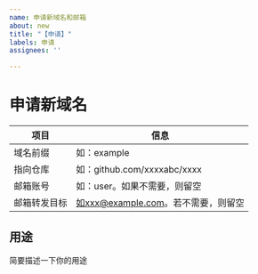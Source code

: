 ```yaml
---
name: 申请新域名和邮箱
about: new
title: "【申请】"
labels: 申请
assignees: ''

---
```


# 申请新域名

|     项目    |                        信息                      |
|-----------|-------------------------------------|
| 域名前缀 | 如：example                               |
| 指向仓库 | 如：github.com/xxxxabc/xxxx    |
| 邮箱账号 | 如：user。如果不需要，则留空 |
| 邮箱转发目标 | 如xxx@example.com。若不需要，则留空 |

## 用途

简要描述一下你的用途
